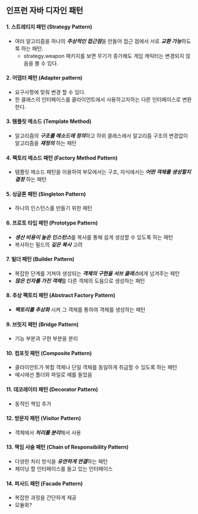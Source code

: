 ## 인프런 자바 디자인 패턴

#### 1. 스트레티지 패턴 (Strategy Pattern)
- 여러 알고리즘을 하나의 ***추상적인 접근점***을 만들어 접근 점에서 서로 ***교환 가능***하도록 하는 패턴.
    - strategy.weapon 패키지를 보면 무기가 증가해도 게임 캐릭터는 변경되지 않음을 볼 수 있다.
  
#### 2. 어댑터 패턴 (Adapter pattern)
- 요구사항에 맞춰 변경 할 수 있다.
- 한 클래스의 인터페이스를 클라이언트에서 사용하고자하는 다른 인터페이스로 변환한다.

#### 3. 템플릿 메소드 (Template Method)
- 알고리즘의 ***구조를 메소드에 정의***하고 하위 클래스에서 알고리즘 구조의 변경없이 알고리즘을 ***재정의*** 하는 패턴

#### 4. 팩토리 메소드 패턴 (Factory Method Pattern)
- 템플릿 메소드 패턴을 이용하여 부모에서는 구조, 자식에서는 ***어떤 객체를 생성할지 결정*** 하는 패턴

#### 5. 싱글톤 패턴 (Singleton Pattern)
- 하나의 인스턴스를 만들기 위한 패턴

#### 6. 프로토 타입 패턴 (Prototype Pattern)
- ***생산 비용이 높은 인스턴스***를 복사를 통해 쉽게 생성할 수 있도록 하는 패턴
- 복사하는 필드의 ***깊은 복사*** 고려

#### 7. 빌더 패턴 (Builder Pattern)
- 복잡한 단계를 거쳐야 생성되는 ***객체의 구현을 서브 클래스***에게 넘겨주는 패턴
- ***많은 인자를 가진 객체***를 다른 객체의 도움으로 생성하는 패턴

#### 8. 추상 팩토리 패턴 (Abstract Factory Pattern)
- ***팩토리를 추상화*** 시켜 그 객체를 통하여 객체를 생성하는 패턴

#### 9. 브릿지 패턴 (Bridge Pattern)
- 기능 부분과 구현 부분을 분리

#### 10. 컴포짓 패턴 (Composite Pattern)
- 클라이언트가 복합 객체나 단일 객체를 동일하게 취급할 수 있도록 하는 패턴
- 예시에선 폴더와 파일로 예를 들었음

#### 11. 데코레이터 패턴 (Decorator Pattern)
- 동적인 책임 추가

#### 12. 방문자 패턴 (Visitor Pattern)
- 객체에서 ***처리를 분리***해서 사용

#### 13. 책임 사슬 패턴 (Chain of Responsibility Pattern)
- 다양한 처리 방식을 ***유연하게 연결***하는 패턴
- 체이닝 할 인터페이스를 들고 있는 인터페이스

#### 14. 퍼사드 패턴 (Facade Pattern)
- 복잡한 과정을 간단하게 제공
- 모듈화?